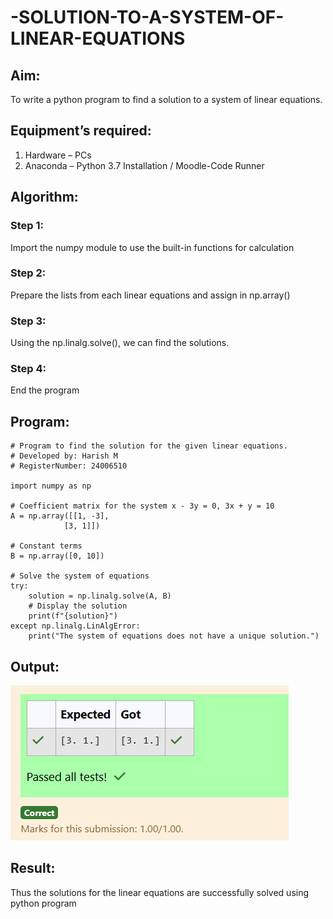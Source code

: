 # -SOLUTION-TO-A-SYSTEM-OF-LINEAR-EQUATIONS
## Aim:
To write a python program to find a solution to a system of linear equations.
## Equipment’s required:
1. 	Hardware – PCs
2. 	Anaconda – Python 3.7 Installation / Moodle-Code Runner
## Algorithm:
### Step 1: 
Import the numpy module to use the built-in functions for calculation
### Step 2: 
Prepare the lists from each linear equations and assign in np.array()
### Step 3: 
Using the np.linalg.solve(), we can find the solutions.
### Step 4: 
End the program
## Program:
    # Program to find the solution for the given linear equations.
    # Developed by: Harish M
    # RegisterNumber: 24006510

    import numpy as np

    # Coefficient matrix for the system x - 3y = 0, 3x + y = 10
    A = np.array([[1, -3], 
                [3, 1]])

    # Constant terms
    B = np.array([0, 10])

    # Solve the system of equations
    try:
        solution = np.linalg.solve(A, B)
        # Display the solution
        print(f"{solution}")
    except np.linalg.LinAlgError:
        print("The system of equations does not have a unique solution.")

## Output:
![Result](<Screenshot 2024-12-10 202858.png>)
## Result: 
Thus the solutions for the linear equations are successfully solved using python program

